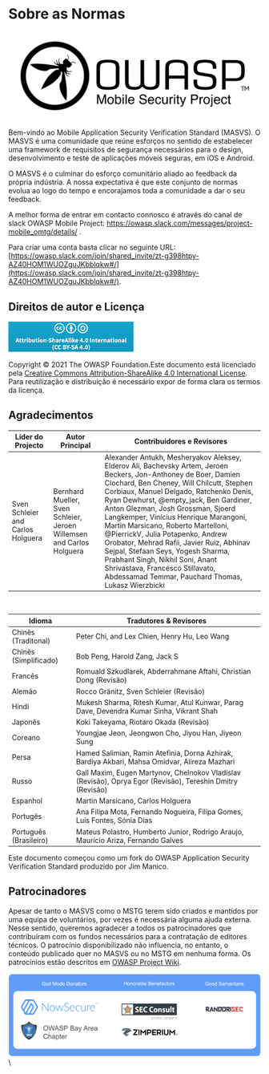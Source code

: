 # Sobre as Normas

![OWASP Logo](images/OWASP_logo.png)

Bem-vindo ao Mobile Application Security Verification Standard (MASVS). O MASVS é uma comunidade que reúne esforços no sentido de estabelecer uma framework de requisitos de segurança necessários para o design, desenvolvimento e teste de aplicações móveis seguras, em iOS e Android.

O MASVS é o culminar do esforço comunitário aliado ao feedback da própria indústria. A nossa expectativa é que este conjunto de normas evolua ao logo do tempo e encorajamos toda a comunidade a dar o seu feedback.

A melhor forma de entrar em contacto connosco é através do canal de slack OWASP Mobile Project: <https://owasp.slack.com/messages/project-mobile_omtg/details/> .

Para criar uma conta basta clicar no seguinte URL: [https://owasp.slack.com/join/shared_invite/zt-g398htpy-AZ40HOM1WUOZguJKbblqkw#/](https://owasp.slack.com/join/shared_invite/zt-g398htpy-AZ40HOM1WUOZguJKbblqkw#/).

## Direitos de autor e Licença

[![Creative Commons License](images/CC-license.png)](https://creativecommons.org/licenses/by-sa/4.0/)

Copyright © 2021 The OWASP Foundation.Este documento está licenciado pela [Creative Commons Attribution-ShareAlike 4.0 International License](https://creativecommons.org/licenses/by-sa/4.0/). Para reutilização e distribuição é necessário expor de forma clara os termos da licença.

<!-- \pagebreak -->

## Agradecimentos

| Lider do Projecto | Autor Principal | Contribuidores e Revisores
| ------- | --- | ----------------- |
| Sven Schleier and Carlos Holguera | Bernhard Mueller, Sven Schleier, Jeroen Willemsen and Carlos Holguera | Alexander Antukh, Mesheryakov Aleksey, Elderov Ali, Bachevsky Artem, Jeroen Beckers, Jon-Anthoney de Boer, Damien Clochard, Ben Cheney, Will Chilcutt, Stephen Corbiaux, Manuel Delgado, Ratchenko Denis, Ryan Dewhurst, @empty_jack, Ben Gardiner, Anton Glezman, Josh Grossman, Sjoerd Langkemper, Vinícius Henrique Marangoni, Martin Marsicano, Roberto Martelloni, @PierrickV, Julia Potapenko, Andrew Orobator, Mehrad Rafii, Javier Ruiz, Abhinav Sejpal, Stefaan Seys, Yogesh Sharma, Prabhant Singh, Nikhil Soni, Anant Shrivastava, Francesco Stillavato, Abdessamad Temmar, Pauchard Thomas, Lukasz Wierzbicki |

<br/>

| Idioma | Tradutores & Revisores |
| --------------- | ------------------------------------------------------------ |
| Chinês (Traditonal) | Peter Chi, and Lex Chien, Henry Hu, Leo Wang |
| Chinês (Simplificado) | Bob Peng, Harold Zang, Jack S |
| Francês | Romuald Szkudlarek, Abderrahmane Aftahi, Christian Dong (Revisão) |
| Alemão | Rocco Gränitz, Sven Schleier (Revisão) |
| Hindi | Mukesh Sharma, Ritesh Kumar, Atul Kunwar, Parag Dave, Devendra Kumar Sinha, Vikrant Shah |
| Japonês | Koki Takeyama, Riotaro Okada (Revisão) |
| Coreano | Youngjae Jeon, Jeongwon Cho, Jiyou Han, Jiyeon Sung |
| Persa | Hamed Salimian, Ramin Atefinia, Dorna Azhirak, Bardiya Akbari, Mahsa Omidvar, Alireza Mazhari |
| Russo | Gall Maxim, Eugen Martynov, Chelnokov Vladislav (Revisão), Oprya Egor (Revisão), Tereshin Dmitry (Revisão) |
| Espanhol | Martin Marsicano, Carlos Holguera |
| Portugês | Ana Filipa Mota, Fernando Nogueira, Filipa Gomes, Luis Fontes, Sónia Dias|
| Português (Brasileiro) | Mateus Polastro, Humberto Junior, Rodrigo Araujo, Maurício Ariza, Fernando Galves |

Este documento começou como um fork do OWASP Application Security Verification Standard produzido por Jim Manico.

## Patrocinadores

Apesar de tanto o MASVS como o MSTG terem sido criados e mantidos por uma equipa de voluntários, por vezes é necessária alguma ajuda externa. Nesse sentido, queremos agradecer a todos os patrocinadores que contribuíram com os fundos necessários para a contratação de editores técnicos. O patrocínio disponibilizado não influencia, no entanto, o conteúdo publicado quer no MASVS ou no  MSTG em nenhuma forma. Os patrocínios estão descritos em [OWASP Project Wiki](https://owasp.org/www-project-mobile-security-testing-guide/#div-sponsorship "OWASP Mobile Security Testing Guide Sponsorship Packages").

![OWASP MSTG](../Document/images/Donators/donators.png) \
